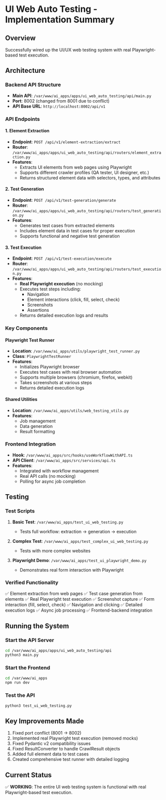 # UI Web Auto Testing - Implementation Summary

## Overview
Successfully wired up the UI/UX web testing system with real Playwright-based test execution.

## Architecture

### Backend API Structure
- **Main API**: `/var/www/ai_apps/apps/ui_web_auto_testing/api/main.py`
- **Port**: 8002 (changed from 8001 due to conflict)
- **API Base URL**: `http://localhost:8002/api/v1`

### API Endpoints

#### 1. Element Extraction
- **Endpoint**: `POST /api/v1/element-extraction/extract`
- **Router**: `/var/www/ai_apps/apps/ui_web_auto_testing/api/routers/element_extraction.py`
- **Features**:
  - Extracts UI elements from web pages using Playwright
  - Supports different crawler profiles (QA tester, UI designer, etc.)
  - Returns structured element data with selectors, types, and attributes

#### 2. Test Generation
- **Endpoint**: `POST /api/v1/test-generation/generate`
- **Router**: `/var/www/ai_apps/apps/ui_web_auto_testing/api/routers/test_generation.py`
- **Features**:
  - Generates test cases from extracted elements
  - Includes element data in test cases for proper execution
  - Supports functional and negative test generation

#### 3. Test Execution
- **Endpoint**: `POST /api/v1/test-execution/execute`
- **Router**: `/var/www/ai_apps/apps/ui_web_auto_testing/api/routers/test_execution.py`
- **Features**:
  - **Real Playwright execution** (no mocking)
  - Executes test steps including:
    - Navigation
    - Element interactions (click, fill, select, check)
    - Screenshots
    - Assertions
  - Returns detailed execution logs and results

### Key Components

#### Playwright Test Runner
- **Location**: `/var/www/ai_apps/utils/playwright_test_runner.py`
- **Class**: `PlaywrightTestRunner`
- **Features**:
  - Initializes Playwright browser
  - Executes test cases with real browser automation
  - Supports multiple browsers (chromium, firefox, webkit)
  - Takes screenshots at various steps
  - Returns detailed execution logs

#### Shared Utilities
- **Location**: `/var/www/ai_apps/utils/web_testing_utils.py`
- **Features**:
  - Job management
  - Data generation
  - Result formatting

### Frontend Integration
- **Hook**: `/var/www/ai_apps/src/hooks/useWorkflowWithAPI.ts`
- **API Client**: `/var/www/ai_apps/src/services/api.ts`
- **Features**:
  - Integrated with workflow management
  - Real API calls (no mocking)
  - Polling for async job completion

## Testing

### Test Scripts
1. **Basic Test**: `/var/www/ai_apps/test_ui_web_testing.py`
   - Tests full workflow: extraction → generation → execution
   
2. **Complex Test**: `/var/www/ai_apps/test_complex_ui_web_testing.py`
   - Tests with more complex websites
   
3. **Playwright Demo**: `/var/www/ai_apps/test_ui_playwright_demo.py`
   - Demonstrates real form interaction with Playwright

### Verified Functionality
✅ Element extraction from web pages
✅ Test case generation from elements
✅ Real Playwright test execution
✅ Screenshot capture
✅ Form interaction (fill, select, check)
✅ Navigation and clicking
✅ Detailed execution logs
✅ Async job processing
✅ Frontend-backend integration

## Running the System

### Start the API Server
```bash
cd /var/www/ai_apps/apps/ui_web_auto_testing/api
python3 main.py
```

### Start the Frontend
```bash
cd /var/www/ai_apps
npm run dev
```

### Test the API
```bash
python3 test_ui_web_testing.py
```

## Key Improvements Made
1. Fixed port conflict (8001 → 8002)
2. Implemented real Playwright test execution (removed mocks)
3. Fixed Pydantic v2 compatibility issues
4. Fixed ResultConverter to handle CrawlResult objects
5. Added full element data to test cases
6. Created comprehensive test runner with detailed logging

## Current Status
✅ **WORKING**: The entire UI web testing system is functional with real Playwright-based test execution.